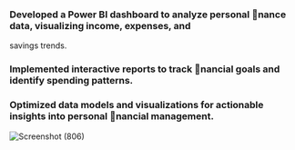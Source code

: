 ### Developed a Power BI dashboard to analyze personal nance data, visualizing income, expenses, and
savings trends.
### Implemented interactive reports to track nancial goals and identify spending patterns.
### Optimized data models and visualizations for actionable insights into personal nancial management.
![Screenshot (806)](https://github.com/user-attachments/assets/c3b34cf9-10cc-450e-bf7a-7832b3afb84f)
